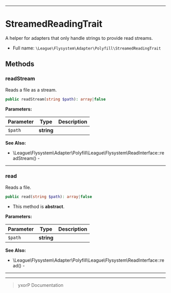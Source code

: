 ***

# StreamedReadingTrait

A helper for adapters that only handle strings to provide read streams.



* Full name: `\League\Flysystem\Adapter\Polyfill\StreamedReadingTrait`




## Methods


### readStream

Reads a file as a stream.

```php
public readStream(string $path): array|false
```








**Parameters:**

| Parameter | Type | Description |
|-----------|------|-------------|
| `$path` | **string** |  |



**See Also:**

* \League\Flysystem\Adapter\Polyfill\League\Flysystem\ReadInterface::readStream() - 

***

### read

Reads a file.

```php
public read(string $path): array|false
```




* This method is **abstract**.



**Parameters:**

| Parameter | Type | Description |
|-----------|------|-------------|
| `$path` | **string** |  |



**See Also:**

* \League\Flysystem\Adapter\Polyfill\League\Flysystem\ReadInterface::read() - 

***

***
> yxorP Documentation

